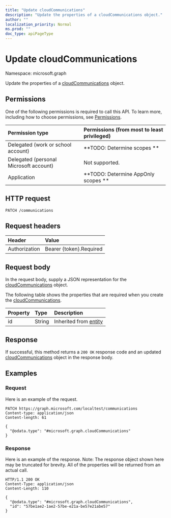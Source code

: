 ```yaml
---
title: "Update cloudCommunications"
description: "Update the properties of a cloudCommunications object."
author: ""
localization_priority: Normal
ms.prod: ""
doc_type: apiPageType
---
```


# Update cloudCommunications

Namespace: microsoft.graph

Update the properties of a [cloudCommunications](../resources/cloudcommunications.md) object.

## Permissions
One of the following permissions is required to call this API. To learn more, including how to choose permissions, see [Permissions](/concepts/permissions-reference.md).

|Permission type|Permissions (from most to least privileged)|
|:---|:---|
|Delegated (work or school account)|**TODO: Determine scopes **|
|Delegated (personal Microsoft account)|Not supported.|
|Application|**TODO: Determine AppOnly scopes **|

## HTTP request
<!-- {
  "blockType": "ignored"
}
-->
``` http
PATCH /communications
```

## Request headers
|Header|Value|
|:---|:---|
|Authorization|Bearer {token}.Required|

## Request body
In the request body, supply a JSON representation for the [cloudCommunications](../resources/cloudcommunications.md) object.

The following table shows the properties that are required when you create the [cloudCommunications](../resources/cloudcommunications.md).

|Property|Type|Description|
|:---|:---|:---|
|id|String| Inherited from [entity](../resources/entity.md)|



## Response
If successful, this method returns a `200 OK` response code and an updated [cloudCommunications](../resources/cloudcommunications.md) object in the response body.

## Examples

### Request
Here is an example of the request.
<!-- {
  "blockType": "request",
  "name": "update_cloudcommunications"
}
-->
``` http
PATCH https://graph.microsoft.com/localtest/communications
Content-type: application/json
Content-length: 61

{
  "@odata.type": "#microsoft.graph.cloudCommunications"
}
```

### Response
Here is an example of the response. Note: The response object shown here may be truncated for brevity. All of the properties will be returned from an actual call.
<!-- {
  "blockType": "response",
  "truncated": true
}
-->
``` http
HTTP/1.1 200 OK
Content-Type: application/json
Content-Length: 110

{
  "@odata.type": "#microsoft.graph.cloudCommunications",
  "id": "57be1ae2-1ae2-57be-e21a-be57e21abe57"
}
```

